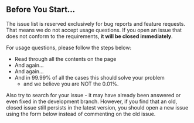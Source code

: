 ## Before You Start...



The issue list is reserved exclusively for bug reports and feature requests. That means we do not accept usage questions. If you open an issue that does not conform to the requirements, **it will be closed immediately**.

For usage questions, please follow the steps below:

- Read through all the contents on the page
- And again...
- And again...
- And in 99.99% of all the cases this should solve your problem
    - and we believe you are NOT the 0.01%.

Also try to search for your issue - it may have already been answered or even fixed in the development branch. However, if you find that an old, closed issue still persists in the latest version, you should open a new issue using the form below instead of commenting on the old issue.
